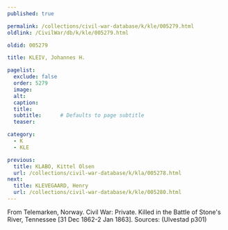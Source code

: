 ```yaml
---
published: true

permalink: /collections/civil-war-database/k/kle/005279.html
oldlink: /CivilWar/db/k/kle/005279.html

oldid: 005279

title: KLEIV, Johannes H.

pagelist:
  exclude: false
  order: 5279
  image: 
  alt:
  caption:
  title:
  subtitle:      # Defaults to page subtitle
  teaser:

category: 
  - K 
  - KLE

previous:
  title: KLABO, Kittel Olsen
  url: /collections/civil-war-database/k/kla/005278.html  
next:
  title: KLEVEGAARD, Henry
  url: /collections/civil-war-database/k/kle/005280.html   
---
```

From Telemarken, Norway. Civil War: Private. Killed in the Battle of Stone&#39;s River, Tennessee [31 Dec 1862-2 Jan 1863]. Sources: (Ulvestad p301)